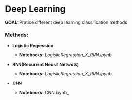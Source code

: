# Deep Learning

**GOAL:** Pratice different deep learning classification methods

### Methods:

- **Logistic Regression**
    - **Notebooks:** _LogisticRegression_X_RNN.ipynb_

- **RNN(Recurrent Neural Netwotk)**
    - **Notebooks:** _LogisticRegression_X_RNN.ipynb_
    
- **CNN**
    - **Notebooks:** CNN.ipynb_
